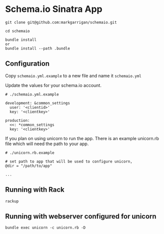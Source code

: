 # Schema.io Sinatra App

```
git clone git@github.com:markgarrigan/schemaio.git

cd schemaio

bundle install
or
bundle install --path .bundle
```

## Configuration

Copy ```schemaio.yml.example``` to a new file and name it ```schemaio.yml```

Update the values for your schema.io account.

```
# ./schemaio.yml.example

development: &common_settings
  user: '<clientid>'
  key: '<clientkey>'

production:
  <<: *common_settings
  key: '<clientkey>'
```

If you plan on using unicorn to run the app. There is an example unicorn.rb file which will need the path to your app.

```
# ./unicorn.rb.example

# set path to app that will be used to configure unicorn,
@dir = "/path/to/app"

...
```

## Running with Rack

```
rackup
```

## Running with webserver configured for unicorn

```
bundle exec unicorn -c unicorn.rb -D
```
